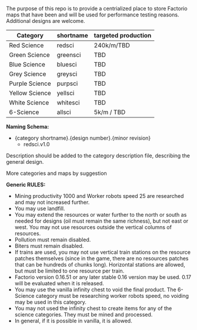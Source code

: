 The purpose of this repo is to provide a centrialized place to store Factorio maps that have been and will be used for performance testing reasons. Additional designs are welcome.


Category | shortname | targeted production
-----|-----|-----
Red Science | redsci | 240k/m/TBD
Green Science | greensci | TBD
Blue Science | bluesci | TBD
Grey Science | greysci | TBD
Purple Science | purpsci | TBD
Yellow Science | yellsci | TBD
White Science | whitesci | TBD
6-Science | allsci | 5k/m / TBD

**Naming Schema:**
* {category shortname}.{design number}.{minor revision}
  * redsci.v1.0

Description should be added to the category description file, describing the general design.

More categories and maps by suggestion

**Generic RULES:**
* Mining productivity 1000 and Worker robots speed 25 are researched and may not increased further.
* You may use landfill.
* You may extend the resources or water further to the north or south as needed for designs (oil must remain the same richness), but not east or west. You may not use resources outside the vertical columns of resources.
* Pollution must remain disabled.
* Biters must remain disabled.
* If trains are used, you may not use vertical train stations on the resource patches themselves (since in the game, there are no resources patches that can be hundreds of chunks long). Horizontal stations are allowed, but must be limited to one resource per train.
* Factorio version 0.16.51 or any later stable 0.16 version may be used. 0.17 will be evaluated when it is released. 
* You may use the vanilla infinity chest to void the final product. The 6-Science category must be researching worker robots speed, no voiding may be used in this category.
* You may not used the infinity chest to create items for any of the science categories. They must be mined and processed.
* In general, if it is possible in vanilla, it is allowed.
